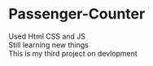 ﻿# Passenger-Counter
Used Html CSS and JS
<br>
Still learning new things 
<br>
This is my third project on devlopment
